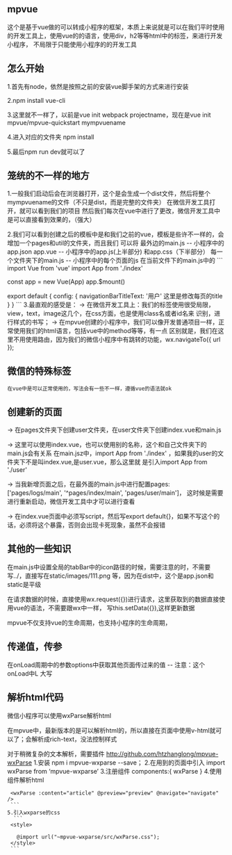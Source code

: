 ## mpvue
   这个是基于vue做的可以转成小程序的框架，本质上来说就是可以在我们平时使用的开发工具上，使用vue的的语言，使用div，h2等等html中的标签，来进行开发小程序，
   不局限于只能使用小程序的的开发工具

## 怎么开始

   1.首先有node，依然是按照之前的安装vue脚手架的方式来进行安装

   2.npm install vue-cli

   3.这里就不一样了，以前是vue init webpack projectname，现在是vue init mpvue/mpvue-quickstart mympvuename
   
   4.进入对应的文件夹 npm install 

   5.最后npm run dev就可以了
  
## 笼统的不一样的地方

   1.一般我们启动后会在浏览器打开，这个是会生成一个dist文件，然后将整个mympvuename的文件（不只是dist，而是完整的文件夹）
   在微信开发工具打开，就可以看到我们的项目
   然后我们每次在vue中进行了更改，微信开发工具中是可以直接看到效果的，（强大）

   2.我们可以看到创建之后的模板中是和我们之前的vue，模板是些许不一样的，会增加一个pages和util的文件夹，而且我们
   可以将
    最外边的main.js -- 小程序中的app.json 
    app.vue -- 小程序中的app.js(上半部分) 和app.css（下半部分）
    每一个文件夹下的main.js  -- 小程序中的每个页面的js
    在当前文件下的main.js中的
	```
    import Vue from 'vue'
    import App from './index'

   const app = new Vue(App)
    app.$mount()

   export default {
   config: {
     navigationBarTitleText: '用户'  这里是修改每页的title
    }
   }
	```
   3.最直观的感受是：
    -> 在微信开发工具上：我们的标签使用很受局限，view，text，image这几个，在css方面，也是使用class名或者id名来
    识别，进行样式的书写；
    -> 在mpvue创建的小程序中，我们可以像开发普通项目一样，正常使用我们的html语言，包括vue中的method等等，有一点
    区别就是，我们在这里不用使用路由，因为我们的微信小程序中有跳转的功能，wx.navigateTo({ url });

##  微信的特殊标签
    在vue中是可以正常使用的，写法会有一些不一样，遵循vue的语法就ok

## 创建新的页面
   -> 在pages文件夹下创建user文件夹，在user文件夹下创建index.vue和main.js

   -> 这里可以使用index.vue，也可以使用别的名称，这个和自己文件夹下的main.js会有关系
   在main.jsz中，import App from './index' ，如果我的user的文件夹下不是叫index.vue,是user.vue，那么这里就
   是引入import App from './user'

   -> 当我新增页面之后，在最外面的main.js中进行配置pages: ['pages/logs/main', '^pages/index/main', 'pages/user/main']，
   这时候是需要进行重新启动，微信开发工具中才可以进行查看

   -> 在index.vue页面中必须写script，然后写export default{}，如果不写这个的话，必须将这个暴露，否则会出现卡死现象，虽然不会报错

## 其他的一些知识
   
   在main.js中设置全局的tabBar中的icon路径的时候，需要注意的时，不需要写../，直接写在static/images/111.png
   等，因为在dist中，这个是app.json和static是平级

   在请求数据的时候，直接使用wx.request({})进行请求，这里获取到的数据直接使用vue的语法，不需要跟wx中一样，
   写this.setData({}),这样更新数据

   mpvue不仅支持vue的生命周期，也支持小程序的生命周期，

## 传递值，传参
   在onLoad周期中的参数options中获取其他页面传过来的值  -- 注意：这个on*L*oad中L 大写

## 解析html代码

   微信小程序可以使用wxParse解析html

   在mpvue中，最新版本的是可以解析html的，所以直接在页面中使用v-html就可以了；会解析成rich-text，没法控制样式
   
   对于稍微复杂的文本解析，需要插件 http://github.com/htzhanglong/mpvue-wxParse
   1.安装 npm i mpvue-wxparse --save；
   2.在用到的页面中引入  import  wxParse from ‘mpvue-wxparse’
   3.注册组件
     components:{
	wxParse
     }
   4.使用组件解析html
   ```
    <wxParse :content="article" @preview="preview" @navigate="navigate" />
    ```
   5.引入wxparse的css
     ```
    <style>
  
      @import url("~mpvue-wxparse/src/wxParse.css");
    </style>
    ```

   


   


